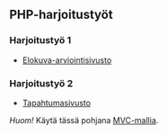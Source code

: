 ## PHP-harjoitustyöt

### Harjoitustyö 1

- [Elokuva-arviointisivusto](https://eermau.github.io/sasp/sivut/harjoitustyo1.html)

### Harjoitustyö 2

- [Tapahtumasivusto](https://eermau.github.io/sasp/sivut/harjoitustyo2.html)

*Huom!* Käytä tässä pohjana [MVC-mallia](./mvc-malli.html).